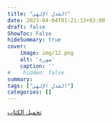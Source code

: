 ```yaml
---
title: "العدل الإلهي"
date: 2023-04-04T01:21:13+03:00
draft: false
ShowToc: False
hideSummary: true
cover:
    image: img/12.png
    alt: 'صورة'
    caption: ''
#    hidden: false
summary: 
tags: ["العدل الإلهي"]
categories: []
---
```


[تحميل الكتاب](./../../books/12.pdf)


